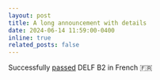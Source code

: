 ```yaml
---
layout: post
title: A long announcement with details
date: 2024-06-14 11:59:00-0400
inline: true
related_posts: false
---
```


Successfully [passed](https://drive.google.com/file/d/1DH2tUCt1HDuetzMSQ50Z2clhfqkaxZ5i/view?usp=sharing) DELF B2 in French 🇫🇷
